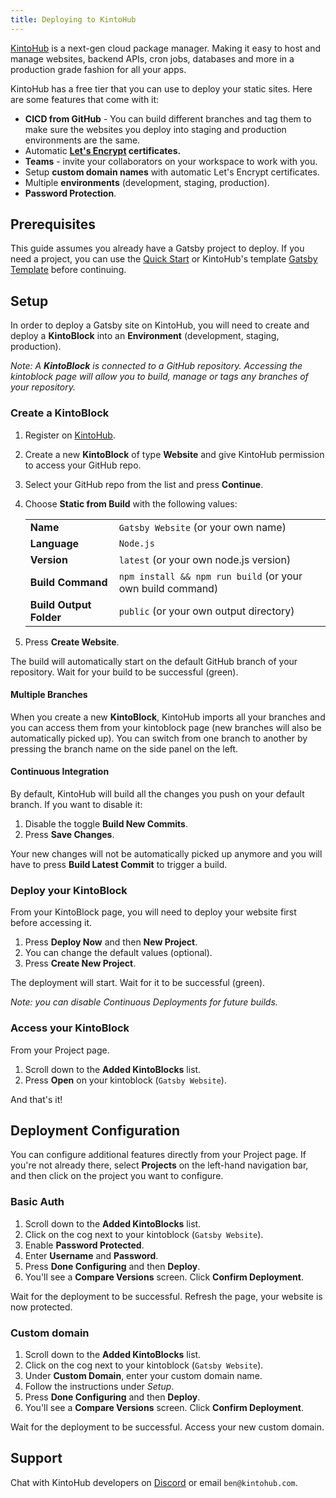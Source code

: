 ```yaml
---
title: Deploying to KintoHub
---
```


[KintoHub](https://www.kintohub.com) is a next-gen cloud package manager. Making it easy to host and manage websites, backend APIs, cron jobs, databases and more in a production grade fashion for all your apps.

KintoHub has a free tier that you can use to deploy your static sites. Here are some features that come with it:

- **CICD from GitHub** - You can build different branches and tag them to make sure the websites you deploy into staging and production environments are the same.
- Automatic **[Let's Encrypt](https://letsencrypt.org) certificates.**
- **Teams** - invite your collaborators on your workspace to work with you.
- Setup **custom domain names** with automatic Let's Encrypt certificates.
- Multiple **environments** (development, staging, production).
- **Password Protection**.

## Prerequisites

This guide assumes you already have a Gatsby project to deploy. If you need a project, you can use the [Quick Start](/docs/quick-start) or KintoHub's template [Gatsby Template](https://github.com/kintohub/gatsby-example) before continuing.

## Setup

In order to deploy a Gatsby site on KintoHub, you will need to create and deploy a **KintoBlock** into an **Environment** (development, staging, production).

_Note: A **KintoBlock** is connected to a GitHub repository. Accessing the kintoblock page will allow you to build, manage or tags any branches of your repository._

### Create a KintoBlock

1. Register on [KintoHub](https://beta.kintohub.com).

2. Create a new **KintoBlock** of type **Website** and give KintoHub permission to access your GitHub repo.

3. Select your GitHub repo from the list and press **Continue**.

4. Choose **Static from Build** with the following values:

   |                         |                                                            |
   | ----------------------- | ---------------------------------------------------------- |
   | **Name**                | `Gatsby Website` (or your own name)                        |
   | **Language**            | `Node.js`                                                  |
   | **Version**             | `latest` (or your own node.js version)                     |
   | **Build Command**       | `npm install && npm run build` (or your own build command) |
   | **Build Output Folder** | `public` (or your own output directory)                    |

5. Press **Create Website**.

The build will automatically start on the default GitHub branch of your repository.
Wait for your build to be successful (green).

#### Multiple Branches

When you create a new **KintoBlock**, KintoHub imports all your branches and you can access them from your kintoblock page (new branches will also be automatically picked up).
You can switch from one branch to another by pressing the branch name on the side panel on the left.

#### Continuous Integration

By default, KintoHub will build all the changes you push on your default branch.
If you want to disable it:

1. Disable the toggle **Build New Commits**.
2. Press **Save Changes**.

Your new changes will not be automatically picked up anymore and you will have to press **Build Latest Commit** to trigger a build.

### Deploy your KintoBlock

From your KintoBlock page, you will need to deploy your website first before accessing it.

1. Press **Deploy Now** and then **New Project**.
2. You can change the default values (optional).
3. Press **Create New Project**.

The deployment will start.
Wait for it to be successful (green).

_Note: you can disable Continuous Deployments for future builds._

### Access your KintoBlock

From your Project page.

1. Scroll down to the **Added KintoBlocks** list.
2. Press **Open** on your kintoblock (`Gatsby Website`).

And that's it!

## Deployment Configuration

You can configure additional features directly from your Project page.
If you're not already there, select **Projects** on the left-hand navigation bar, and then click on the project you want to configure.

### Basic Auth

1. Scroll down to the **Added KintoBlocks** list.
2. Click on the cog next to your kintoblock (`Gatsby Website`).
3. Enable **Password Protected**.
4. Enter **Username** and **Password**.
5. Press **Done Configuring** and then **Deploy**.
6. You'll see a **Compare Versions** screen. Click **Confirm Deployment**.

Wait for the deployment to be successful.
Refresh the page, your website is now protected.

### Custom domain

1. Scroll down to the **Added KintoBlocks** list.
2. Click on the cog next to your kintoblock (`Gatsby Website`).
3. Under **Custom Domain**, enter your custom domain name.
4. Follow the instructions under _Setup_.
5. Press **Done Configuring** and then **Deploy**.
6. You'll see a **Compare Versions** screen. Click **Confirm Deployment**.

Wait for the deployment to be successful.
Access your new custom domain.

## Support

Chat with KintoHub developers on [Discord](https://discordapp.com/invite/QVgqWuw) or email `ben@kintohub.com`.
